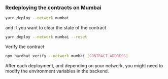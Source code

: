 ### Redeploying the contracts on Mumbai

```bash
yarn deploy --network mumbai
```

and if you want to clear the state of the contract

```bash
yarn deploy --network mumbai --reset
```

Verify the contract

```bash
npx hardhat verify --network mumbai [CONTRACT_ADDRESS]
```

After each deployment, and depending on your network, you might need to modify the environment variables in the
backend.
